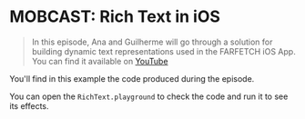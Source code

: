 # MOBCAST: Rich Text in iOS

> In this episode, Ana and Guilherme will go through a solution for building dynamic text representations used in the FARFETCH iOS App. You can find it available on [YouTube](https://www.youtube.com/watch?v=vUKcPphwJRE)

You'll find in this example the code produced during the episode.

You can open the `RichText.playground` to check the code and run it to see its effects.